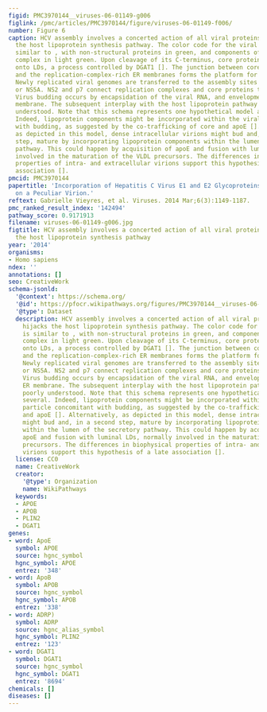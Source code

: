 ```yaml
---
figid: PMC3970144__viruses-06-01149-g006
figlink: /pmc/articles/PMC3970144/figure/viruses-06-01149-f006/
number: Figure 6
caption: HCV assembly involves a concerted action of all viral proteins and hijacks
  the host lipoprotein synthesis pathway. The color code for the viral proteins is
  similar to , with non-structural proteins in green, and components of the replication
  complex in light green. Upon cleavage of its C-terminus, core protein is loaded
  onto LDs, a process controlled by DGAT1 []. The junction between core-loaded LDs
  and the replication-complex-rich ER membranes forms the platform for virion assembly.
  Newly replicated viral genomes are transferred to the assembly sites via NS3/4A
  or NS5A. NS2 and p7 connect replication complexes and core proteins to the glycoproteins.
  Virus budding occurs by encapsidation of the viral RNA, and envelopment in the ER
  membrane. The subsequent interplay with the host lipoprotein pathway remains poorly
  understood. Note that this schema represents one hypothetical model among several.
  Indeed, lipoprotein components might be incorporated within the viral particle concomitant
  with budding, as suggested by the co-trafficking of core and apoE []. Alternatively,
  as depicted in this model, dense intracellular virions might bud and, in a second
  step, mature by incorporating lipoprotein components within the lumen of the secretory
  pathway. This could happen by acquisition of apoE and fusion with luminal LDs, normally
  involved in the maturation of the VLDL precursors. The differences in biophysical
  properties of intra- and extracellular virions support this hypothesis of a late
  association [].
pmcid: PMC3970144
papertitle: 'Incorporation of Hepatitis C Virus E1 and E2 Glycoproteins: The Keystones
  on a Peculiar Virion.'
reftext: Gabrielle Vieyres, et al. Viruses. 2014 Mar;6(3):1149-1187.
pmc_ranked_result_index: '142494'
pathway_score: 0.9171913
filename: viruses-06-01149-g006.jpg
figtitle: HCV assembly involves a concerted action of all viral proteins and hijacks
  the host lipoprotein synthesis pathway
year: '2014'
organisms:
- Homo sapiens
ndex: ''
annotations: []
seo: CreativeWork
schema-jsonld:
  '@context': https://schema.org/
  '@id': https://pfocr.wikipathways.org/figures/PMC3970144__viruses-06-01149-g006.html
  '@type': Dataset
  description: HCV assembly involves a concerted action of all viral proteins and
    hijacks the host lipoprotein synthesis pathway. The color code for the viral proteins
    is similar to , with non-structural proteins in green, and components of the replication
    complex in light green. Upon cleavage of its C-terminus, core protein is loaded
    onto LDs, a process controlled by DGAT1 []. The junction between core-loaded LDs
    and the replication-complex-rich ER membranes forms the platform for virion assembly.
    Newly replicated viral genomes are transferred to the assembly sites via NS3/4A
    or NS5A. NS2 and p7 connect replication complexes and core proteins to the glycoproteins.
    Virus budding occurs by encapsidation of the viral RNA, and envelopment in the
    ER membrane. The subsequent interplay with the host lipoprotein pathway remains
    poorly understood. Note that this schema represents one hypothetical model among
    several. Indeed, lipoprotein components might be incorporated within the viral
    particle concomitant with budding, as suggested by the co-trafficking of core
    and apoE []. Alternatively, as depicted in this model, dense intracellular virions
    might bud and, in a second step, mature by incorporating lipoprotein components
    within the lumen of the secretory pathway. This could happen by acquisition of
    apoE and fusion with luminal LDs, normally involved in the maturation of the VLDL
    precursors. The differences in biophysical properties of intra- and extracellular
    virions support this hypothesis of a late association [].
  license: CC0
  name: CreativeWork
  creator:
    '@type': Organization
    name: WikiPathways
  keywords:
  - APOE
  - APOB
  - PLIN2
  - DGAT1
genes:
- word: ApoE
  symbol: APOE
  source: hgnc_symbol
  hgnc_symbol: APOE
  entrez: '348'
- word: ApoB
  symbol: APOB
  source: hgnc_symbol
  hgnc_symbol: APOB
  entrez: '338'
- word: ADRP)
  symbol: ADRP
  source: hgnc_alias_symbol
  hgnc_symbol: PLIN2
  entrez: '123'
- word: DGAT1
  symbol: DGAT1
  source: hgnc_symbol
  hgnc_symbol: DGAT1
  entrez: '8694'
chemicals: []
diseases: []
---
```

